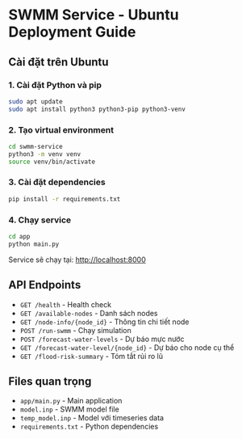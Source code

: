 # SWMM Service - Ubuntu Deployment Guide

## Cài đặt trên Ubuntu

### 1. Cài đặt Python và pip

```bash
sudo apt update
sudo apt install python3 python3-pip python3-venv
```

### 2. Tạo virtual environment

```bash
cd swmm-service
python3 -m venv venv
source venv/bin/activate
```

### 3. Cài đặt dependencies

```bash
pip install -r requirements.txt
```

### 4. Chạy service

```bash
cd app
python main.py
```

Service sẽ chạy tại: <http://localhost:8000>

## API Endpoints

- `GET /health` - Health check
- `GET /available-nodes` - Danh sách nodes
- `GET /node-info/{node_id}` - Thông tin chi tiết node
- `POST /run-swmm` - Chạy simulation
- `POST /forecast-water-levels` - Dự báo mực nước
- `GET /forecast-water-level/{node_id}` - Dự báo cho node cụ thể
- `GET /flood-risk-summary` - Tóm tắt rủi ro lũ

## Files quan trọng

- `app/main.py` - Main application
- `model.inp` - SWMM model file
- `temp_model.inp` - Model với timeseries data
- `requirements.txt` - Python dependencies
